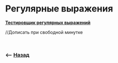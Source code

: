 # Регулярные выражения

**<a href="https://regex101.com/">Тестировщик регулярных выражений</a>**

//Дописать при свободной минутке

<br>

### ⟵ **<a href="../../readme.md">Назад</a>**